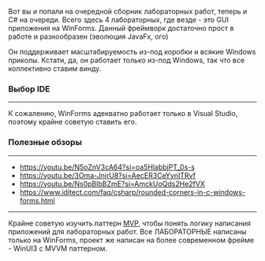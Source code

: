 ﻿Вот вы и попали на очередной сборник лабораторных работ, теперь и C# на очереди.
Всего здесь 4 лабораторных, где везде - это GUI приложения на WinForms.
Данный фреймворк достаточно прост в работе и разнообразен (эволюция JavaFx, ого)

Он поддерживает масштабируемость из-под коробки и всякие Windows приколы. 
Кстати, да, он работает только из-под Windows, так что все коллективно ставим винду. 

### Выбор IDE

---

К сожалению, WinForms адекватно работает только в Visual Studio, поэтому крайне советую ставить его.


### Полезные обзоры

---

 - https://youtu.be/N5oZnV3cA64?si=oa5HlabbjPT_0s-s
 - https://youtu.be/3Oma-JnirU8?si=AecER3CeYynITRvf
 - https://youtu.be/Ns0pBlbBZmE?si=AmckUoQds2He2fVX
 - https://www.iditect.com/faq/csharp/rounded-corners-in-c-windows-forms.html

---

Крайне советую изучить паттерн [MVP](https://ru.stackoverflow.com/questions/479865/%D0%9A%D0%B0%D0%BA-%D0%BF%D0%B5%D1%80%D0%B5%D0%B2%D0%B5%D1%81%D1%82%D0%B8-%D0%BF%D0%BE%D0%BD%D1%8F%D1%82%D0%B8%D1%8F-mvp-mvc-%D0%B2-%D1%82%D0%B5%D1%80%D0%BC%D0%B8%D0%BD%D1%8B-winforms), чтобы понять логику написания приложений для лабораторных работ. 
Все ЛАБОРАТОРНЫЕ написаны только на WinForms, проект же написан на более современном фрейме - WinUI3 с MVVM паттерном. 